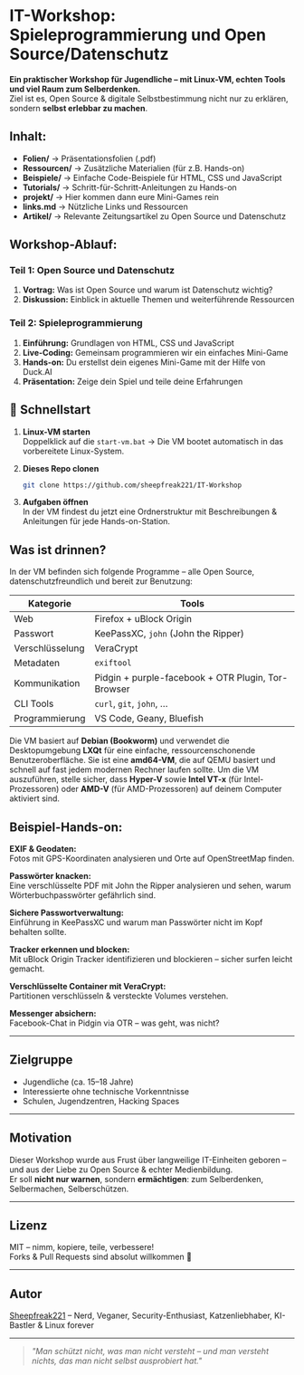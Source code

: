 # IT-Workshop: Spieleprogrammierung und Open Source/Datenschutz

**Ein praktischer Workshop für Jugendliche – mit Linux-VM, echten Tools und viel Raum zum Selberdenken.**  
Ziel ist es, Open Source & digitale Selbstbestimmung nicht nur zu erklären, sondern **selbst erlebbar zu machen**.


## Inhalt:

- **Folien/** → Präsentationsfolien (.pdf)
- **Ressourcen/** → Zusätzliche Materialien (für z.B. Hands-on) 
- **Beispiele/** → Einfache Code-Beispiele für HTML, CSS und JavaScript
- **Tutorials/** → Schritt-für-Schritt-Anleitungen zu Hands-on
- **projekt/** → Hier kommen dann eure Mini-Games rein
- **links.md** → Nützliche Links und Ressourcen
- **Artikel/** → Relevante Zeitungsartikel zu Open Source und Datenschutz

## Workshop-Ablauf:



### Teil 1: Open Source und Datenschutz

1. **Vortrag:** Was ist Open Source und warum ist Datenschutz wichtig?
2. **Diskussion:** Einblick in aktuelle Themen und weiterführende Ressourcen


### Teil 2: Spieleprogrammierung

1. **Einführung:** Grundlagen von HTML, CSS und JavaScript
2. **Live-Coding:** Gemeinsam programmieren wir ein einfaches Mini-Game
3. **Hands-on:** Du erstellst dein eigenes Mini-Game mit der Hilfe von Duck.AI
4. **Präsentation:** Zeige dein Spiel und teile deine Erfahrungen

## 🚀 Schnellstart

1. **Linux-VM starten**  
   Doppelklick auf die `start-vm.bat` → Die VM bootet automatisch in das vorbereitete Linux-System.

2. **Dieses Repo clonen**  
   ```bash
   git clone https://github.com/sheepfreak221/IT-Workshop
   ```
3. **Aufgaben öffnen**  
   In der VM findest du jetzt eine Ordnerstruktur mit Beschreibungen & Anleitungen für jede Hands-on-Station.


## Was ist drinnen?

In der VM befinden sich folgende Programme – alle Open Source, datenschutzfreundlich und bereit zur Benutzung:

| Kategorie        | Tools                                                                 |
|------------------|-----------------------------------------------------------------------|
| Web           | Firefox + uBlock Origin                                              |
| Passwort      | KeePassXC, `john` (John the Ripper)                                  |
| Verschlüsselung | VeraCrypt                                                    	  |
| Metadaten     | `exiftool`                            |
| Kommunikation | Pidgin + purple-facebook + OTR Plugin, Tor-Browser                   |
| CLI Tools     | `curl`, `git`, `john`, …      					 |
| Programmierung	| VS Code, Geany, Bluefish						|



Die VM basiert auf **Debian (Bookworm)** und verwendet die Desktopumgebung **LXQt** für eine einfache, ressourcenschonende Benutzeroberfläche.
Sie ist eine **amd64-VM**, die auf QEMU basiert und schnell auf fast jedem modernen Rechner laufen sollte. Um die VM auszuführen, stelle sicher, dass **Hyper-V** sowie **Intel VT-x** (für Intel-Prozessoren) oder **AMD-V** (für AMD-Prozessoren) auf deinem Computer aktiviert sind.


## Beispiel-Hands-on:

**EXIF & Geodaten:**  
Fotos mit GPS-Koordinaten analysieren und Orte auf OpenStreetMap finden.

**Passwörter knacken:**  
Eine verschlüsselte PDF mit John the Ripper analysieren und sehen, warum Wörterbuchpasswörter gefährlich sind.

**Sichere Passwortverwaltung:**  
Einführung in KeePassXC und warum man Passwörter nicht im Kopf behalten sollte.

**Tracker erkennen und blocken:**  
Mit uBlock Origin Tracker identifizieren und blockieren – sicher surfen leicht gemacht.

**Verschlüsselte Container mit VeraCrypt:**  
Partitionen verschlüsseln & versteckte Volumes verstehen.

**Messenger absichern:**  
Facebook-Chat in Pidgin via OTR – was geht, was nicht?

---

## Zielgruppe

- Jugendliche (ca. 15–18 Jahre)
- Interessierte ohne technische Vorkenntnisse
- Schulen, Jugendzentren, Hacking Spaces

---

## Motivation

Dieser Workshop wurde aus Frust über langweilige IT-Einheiten geboren – und aus der Liebe zu Open Source & echter Medienbildung.  
Er soll **nicht nur warnen**, sondern **ermächtigen**: zum Selberdenken, Selbermachen, Selberschützen.

---

## Lizenz

MIT – nimm, kopiere, teile, verbessere!  
Forks & Pull Requests sind absolut willkommen 💜

---

## Autor

[Sheepfreak221](https://github.com/sheepfreak221) – Nerd, Veganer, Security-Enthusiast, Katzenliebhaber, KI-Bastler & Linux forever

---

> *"Man schützt nicht, was man nicht versteht – und man versteht nichts, das man nicht selbst ausprobiert hat."*
